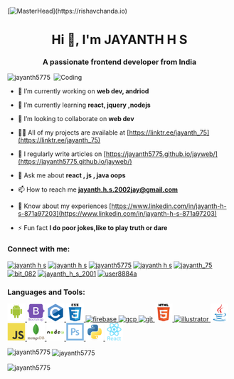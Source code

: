 [![MasterHead](https://1.bp.blogspot.com/-7A4WynwLsM...)](https://rishavchanda.io)

<h1 align="center">Hi 👋, I'm JAYANTH H S</h1>
<h3 align="center">A passionate frontend developer from India</h3>

<img align="right" alt="Coding" width="400" src="https://media.tenor.com/qJ5evVs-_uUAAAAC/coding.gif">


<p align="left"> <img src="https://komarev.com/ghpvc/?username=jayanth5775&label=Profile%20views&color=0e75b6&style=flat" alt="jayanth5775" /> </p>

- 🔭 I’m currently working on **web dev, andriod**

- 🌱 I’m currently learning **react, jquery ,nodejs**

- 👯 I’m looking to collaborate on **web dev**

- 👨‍💻 All of my projects are available at [https://linktr.ee/jayanth_75](https://linktr.ee/jayanth_75)

- 📝 I regularly write articles on [https://jayanth5775.github.io/jayweb/](https://jayanth5775.github.io/jayweb/)

- 💬 Ask me about **react , js , java oops**

- 📫 How to reach me **jayanth.h.s.2002jay@gmail.com**

- 📄 Know about my experiences [https://www.linkedin.com/in/jayanth-h-s-871a97203](https://www.linkedin.com/in/jayanth-h-s-871a97203)

- ⚡ Fun fact **I do poor jokes,like to play truth or dare**

<h3 align="left">Connect with me:</h3>
<p align="left">
<a href="https://linkedin.com/in/jayanth h s" target="blank"><img align="center" src="https://raw.githubusercontent.com/rahuldkjain/github-profile-readme-generator/master/src/images/icons/Social/linked-in-alt.svg" alt="jayanth h s" height="30" width="40" /></a>
<a href="https://stackoverflow.com/users/jayanth h s" target="blank"><img align="center" src="https://raw.githubusercontent.com/rahuldkjain/github-profile-readme-generator/master/src/images/icons/Social/stack-overflow.svg" alt="jayanth h s" height="30" width="40" /></a>
<a href="https://codesandbox.com/jayanth5775" target="blank"><img align="center" src="https://raw.githubusercontent.com/rahuldkjain/github-profile-readme-generator/master/src/images/icons/Social/codesandbox.svg" alt="jayanth5775" height="30" width="40" /></a>
<a href="https://fb.com/jayanth h s" target="blank"><img align="center" src="https://raw.githubusercontent.com/rahuldkjain/github-profile-readme-generator/master/src/images/icons/Social/facebook.svg" alt="jayanth h s" height="30" width="40" /></a>
<a href="https://instagram.com/jayanth_75" target="blank"><img align="center" src="https://raw.githubusercontent.com/rahuldkjain/github-profile-readme-generator/master/src/images/icons/Social/instagram.svg" alt="jayanth_75" height="30" width="40" /></a>
<a href="https://www.codechef.com/users/bit_082" target="blank"><img align="center" src="https://cdn.jsdelivr.net/npm/simple-icons@3.1.0/icons/codechef.svg" alt="bit_082" height="30" width="40" /></a>
<a href="https://www.hackerrank.com/jayanth_h_s_2001" target="blank"><img align="center" src="https://raw.githubusercontent.com/rahuldkjain/github-profile-readme-generator/master/src/images/icons/Social/hackerrank.svg" alt="jayanth_h_s_2001" height="30" width="40" /></a>
<a href="https://www.leetcode.com/user8884a" target="blank"><img align="center" src="https://raw.githubusercontent.com/rahuldkjain/github-profile-readme-generator/master/src/images/icons/Social/leet-code.svg" alt="user8884a" height="30" width="40" /></a>
</p>

<h3 align="left">Languages and Tools:</h3>
<p align="left"> <a href="https://developer.android.com" target="_blank" rel="noreferrer"> <img src="https://raw.githubusercontent.com/devicons/devicon/master/icons/android/android-original-wordmark.svg" alt="android" width="40" height="40"/> </a> <a href="https://getbootstrap.com" target="_blank" rel="noreferrer"> <img src="https://raw.githubusercontent.com/devicons/devicon/master/icons/bootstrap/bootstrap-plain-wordmark.svg" alt="bootstrap" width="40" height="40"/> </a> <a href="https://www.cprogramming.com/" target="_blank" rel="noreferrer"> <img src="https://raw.githubusercontent.com/devicons/devicon/master/icons/c/c-original.svg" alt="c" width="40" height="40"/> </a> <a href="https://www.w3schools.com/css/" target="_blank" rel="noreferrer"> <img src="https://raw.githubusercontent.com/devicons/devicon/master/icons/css3/css3-original-wordmark.svg" alt="css3" width="40" height="40"/> </a> <a href="https://firebase.google.com/" target="_blank" rel="noreferrer"> <img src="https://www.vectorlogo.zone/logos/firebase/firebase-icon.svg" alt="firebase" width="40" height="40"/> </a> <a href="https://cloud.google.com" target="_blank" rel="noreferrer"> <img src="https://www.vectorlogo.zone/logos/google_cloud/google_cloud-icon.svg" alt="gcp" width="40" height="40"/> </a> <a href="https://git-scm.com/" target="_blank" rel="noreferrer"> <img src="https://www.vectorlogo.zone/logos/git-scm/git-scm-icon.svg" alt="git" width="40" height="40"/> </a> <a href="https://www.w3.org/html/" target="_blank" rel="noreferrer"> <img src="https://raw.githubusercontent.com/devicons/devicon/master/icons/html5/html5-original-wordmark.svg" alt="html5" width="40" height="40"/> </a> <a href="https://www.adobe.com/in/products/illustrator.html" target="_blank" rel="noreferrer"> <img src="https://www.vectorlogo.zone/logos/adobe_illustrator/adobe_illustrator-icon.svg" alt="illustrator" width="40" height="40"/> </a> <a href="https://www.java.com" target="_blank" rel="noreferrer"> <img src="https://raw.githubusercontent.com/devicons/devicon/master/icons/java/java-original.svg" alt="java" width="40" height="40"/> </a> <a href="https://developer.mozilla.org/en-US/docs/Web/JavaScript" target="_blank" rel="noreferrer"> <img src="https://raw.githubusercontent.com/devicons/devicon/master/icons/javascript/javascript-original.svg" alt="javascript" width="40" height="40"/> </a> <a href="https://www.mongodb.com/" target="_blank" rel="noreferrer"> <img src="https://raw.githubusercontent.com/devicons/devicon/master/icons/mongodb/mongodb-original-wordmark.svg" alt="mongodb" width="40" height="40"/> </a> <a href="https://nodejs.org" target="_blank" rel="noreferrer"> <img src="https://raw.githubusercontent.com/devicons/devicon/master/icons/nodejs/nodejs-original-wordmark.svg" alt="nodejs" width="40" height="40"/> </a> <a href="https://www.photoshop.com/en" target="_blank" rel="noreferrer"> <img src="https://raw.githubusercontent.com/devicons/devicon/master/icons/photoshop/photoshop-line.svg" alt="photoshop" width="40" height="40"/> </a> <a href="https://www.python.org" target="_blank" rel="noreferrer"> <img src="https://raw.githubusercontent.com/devicons/devicon/master/icons/python/python-original.svg" alt="python" width="40" height="40"/> </a> <a href="https://reactjs.org/" target="_blank" rel="noreferrer"> <img src="https://raw.githubusercontent.com/devicons/devicon/master/icons/react/react-original-wordmark.svg" alt="react" width="40" height="40"/> </a> </p>

<p><img align="left" src="https://github-readme-stats.vercel.app/api/top-langs?username=jayanth5775&show_icons=true&locale=en&layout=compact" alt="jayanth5775" /></p>

<p>&nbsp;<img align="center" src="https://github-readme-stats.vercel.app/api?username=jayanth5775&show_icons=true&locale=en" alt="jayanth5775" /></p>

<p><img align="center" src="https://github-readme-streak-stats.herokuapp.com/?user=jayanth5775&" alt="jayanth5775" /></p>
